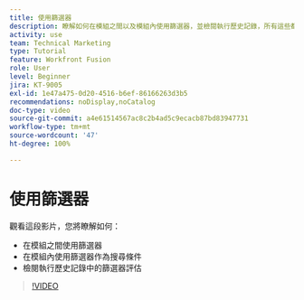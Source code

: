 ```yaml
---
title: 使用篩選器
description: 瞭解如何在模組之間以及模組內使用篩選器，並檢閱執行歷史記錄，所有這些都在  [!DNL Adobe Workfront Fusion]。
activity: use
team: Technical Marketing
type: Tutorial
feature: Workfront Fusion
role: User
level: Beginner
jira: KT-9005
exl-id: 1e47a475-0d20-4516-b6ef-86166263d3b5
recommendations: noDisplay,noCatalog
doc-type: video
source-git-commit: a4e61514567ac8c2b4ad5c9ecacb87bd83947731
workflow-type: tm+mt
source-wordcount: '47'
ht-degree: 100%

---
```


# 使用篩選器

觀看這段影片，您將瞭解如何：

* 在模組之間使用篩選器
* 在模組內使用篩選器作為搜尋條件
* 檢閱執行歷史記錄中的篩選器評估

>[!VIDEO](https://video.tv.adobe.com/v/335265/?quality=12&learn=on)
